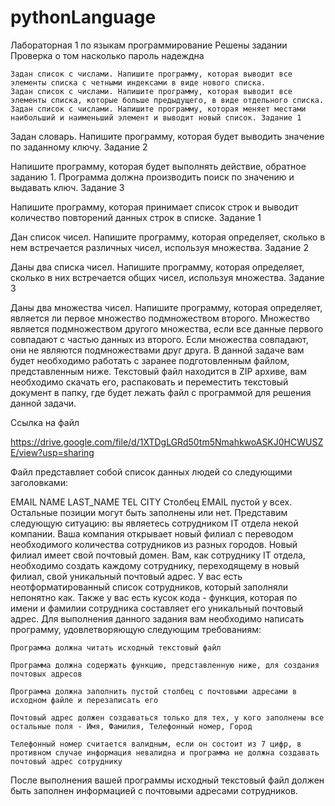 # pythonLanguage
Лабораторная 1 по языкам программирование Решены задании Проверка о том насколько пароль надеждна

    Задан список с числами. Напишите программу, которая выводит все элементы списка с четными индексами в виде нового списка.
    Задан список с числами. Напишите программу, которая выводит все элементы списка, которые больше предыдущего, в виде отдельного списка.
    Задан список с числами. Напишите программу, которая меняет местами наибольший и наименьший элемент и выводит новый список. Задание 1

Задан словарь. Напишите программу, которая будет выводить значение по заданному ключу. Задание 2

Напишите программу, которая будет выполнять действие, обратное заданию 1. Программа должна производить поиск по значению и выдавать ключ. Задание 3

Напишите программу, которая принимает список строк и выводит количество повторений данных строк в списке. Задание 1

Дан список чисел. Напишите программу, которая определяет, сколько в нем встречается различных чисел, используя множества. Задание 2

Даны два списка чисел. Напишите программу, которая определяет, сколько в них встречается общих чисел, используя множества. Задание 3

Даны два множества чисел. Напишите программу, которая определяет, является ли первое множество подмножеством второго. Множество является подмножеством другого множества, если все данные первого совпадают с частью данных из второго. Если множества совпадают, они не являются подмножествами друг друга. В данной задаче вам будет необходимо работать с заранее подготовленным файлом, представленным ниже. Текстовый файл находится в ZIP архиве, вам необходимо скачать его, распаковать и переместить текстовый документ в папку, где будет лежать файл с программой для решения данной задачи.

Ссылка на файл

https://drive.google.com/file/d/1XTDgLGRd50tm5NmahkwoASKJ0HCWUSZE/view?usp=sharing

Файл представляет собой список данных людей со следующими заголовками:

EMAIL NAME LAST_NAME TEL CITY Столбец EMAIL пустой у всех. Остальные позиции могут быть заполнены или нет. Представим следующую ситуацию: вы являетесь сотрудником IT отдела некой компании. Ваша компания открывает новый филиал с переводом необходимого количества сотрудников из разных городов. Новый филиал имеет свой почтовый домен. Вам, как сотруднику IT отдела, необходимо создать каждому сотруднику, переходящему в новый филиал, свой уникальный почтовый адрес. У вас есть неотформатированный список сотрудников, который заполняли непонятно как. Также у вас есть кусок кода - функция, которая по имени и фамилии сотрудника составляет его уникальный почтовый адрес. Для выполнения данного задания вам необходимо написать программу, удовлетворяющую следующим требованиям:

    Программа должна читать исходный текстовый файл

    Программа должна содержать функцию, представленную ниже, для создания почтовых адресов

    Программа должна заполнить пустой столбец с почтовыми адресами в исходном файле и перезаписать его

    Почтовый адрес должен создаваться только для тех, у кого заполнены все остальные поля - Имя, Фамилия, Телефонный номер, Город

    Телефонный номер считается валидным, если он состоит из 7 цифр, в противном случае информация невалидна и программа не должна создавать почтовый адрес сотруднику

После выполнения вашей программы исходный текстовый файл должен быть заполнен информацией с почтовыми адресами сотрудников.
